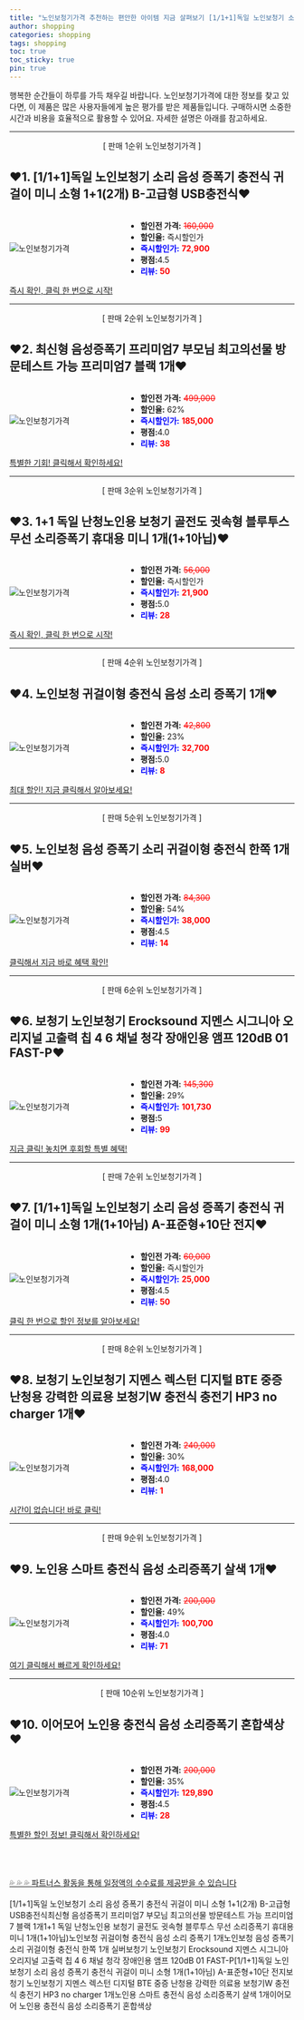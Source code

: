 ```yaml
---
title: "노인보청기가격 추천하는 편안한 아이템 지금 살펴보기 [1/1+1]독일 노인보청기 소리 음성 증폭기"
author: shopping
categories: shopping
tags: shopping
toc: true
toc_sticky: true
pin: true
---
```

행복한 순간들이 하루를 가득 채우길 바랍니다. 노인보청기가격에 대한 정보를 찾고 있다면, 이 제품은 많은 사용자들에게 높은 평가를 받은 제품들입니다. 구매하시면 소중한 시간과 비용을 효율적으로 활용할 수 있어요. 자세한 설명은 아래를 참고하세요.

---
<p class="toplist" style="margin: 0 auto; display: block; width: fit-content;">[ 판매 1순위 노인보청기가격 ]</p>

<h2><strong>❤️1. [1/1+1]독일 노인보청기 소리 음성 증폭기 충전식 귀걸이 미니 소형 1+1(2개) B-고급형 USB충전식❤️</strong></h2>

<div style="display: flex; align-items: center;">
    <div style="flex: 0.4;">
        <img src="https://thumbnail6.coupangcdn.com/thumbnails/remote/230x230ex/image/vendor_inventory/befe/7624a05abb9d372b9ba14fc88b190d503f1f3bdbe486aaaea36f7f0576cc.png" alt="노인보청기가격" style="max-width: 100%;">
    </div>
    <div style="flex: 0.6; margin-left: 10px;">
        <ul>
            <li><strong>할인전 가격:</strong> <del style="color: red;">160,000</del></li>
            <li><strong>할인율:</strong> 즉시할인가</li>
            <li><span style='color:blue'><strong>즉시할인가:</strong></span> <span style='color:red'><strong>72,900</strong></span></li>
            <li><strong>평점:</strong>4.5</li>
            <li><span style='color:blue'><strong>리뷰:</strong></span> <span style='color:red'><strong>50</strong></span></li>
        </ul>
    </div>
</div>
<div class="center">
    <a href="https://selin100587001.github.io?lptag=AF9450613&subid=githubio&pageKey=7832428871&traceid=V0-153&itemId=21304321299&vendorItemId=88363972463" class="myButton">
        즉시 확인, 클릭 한 번으로 시작!
    </a>
</div>


---
<p class="toplist" style="margin: 0 auto; display: block; width: fit-content;">[ 판매 2순위 노인보청기가격 ]</p>

<h2><strong>❤️2. 최신형 음성증폭기 프리미엄7 부모님 최고의선물 방문테스트 가능 프리미엄7 블랙 1개❤️</strong></h2>

<div style="display: flex; align-items: center;">
    <div style="flex: 0.4;">
        <img src="https://thumbnail6.coupangcdn.com/thumbnails/remote/230x230ex/image/vendor_inventory/f2c1/1caf67f93f8ac3b888ea86725d76bebbcff062d26d6054a921bed816eb78.jpg" alt="노인보청기가격" style="max-width: 100%;">
    </div>
    <div style="flex: 0.6; margin-left: 10px;">
        <ul>
            <li><strong>할인전 가격:</strong> <del style="color: red;">499,000</del></li>
            <li><strong>할인율:</strong> 62%</li>
            <li><span style='color:blue'><strong>즉시할인가:</strong></span> <span style='color:red'><strong>185,000</strong></span></li>
            <li><strong>평점:</strong>4.0</li>
            <li><span style='color:blue'><strong>리뷰:</strong></span> <span style='color:red'><strong>38</strong></span></li>
        </ul>
    </div>
</div>
<div class="center">
    <a href="https://selin100587001.github.io?lptag=AF9450613&subid=githubio&pageKey=6260377288&traceid=V0-153&itemId=12743502797&vendorItemId=88148236149" class="myButton">
        특별한 기회! 클릭해서 확인하세요!
    </a>
</div>


---
<p class="toplist" style="margin: 0 auto; display: block; width: fit-content;">[ 판매 3순위 노인보청기가격 ]</p>

<h2><strong>❤️3. 1+1 독일 난청노인용 보청기 골전도 귓속형 블루투스 무선 소리증폭기 휴대용 미니 1개(1+1아닙)❤️</strong></h2>

<div style="display: flex; align-items: center;">
    <div style="flex: 0.4;">
        <img src="https://thumbnail9.coupangcdn.com/thumbnails/remote/230x230ex/image/vendor_inventory/d589/bfda640010151e9a954225e49c65fba74970c637132c6fb1ac9125bd1b4d.png" alt="노인보청기가격" style="max-width: 100%;">
    </div>
    <div style="flex: 0.6; margin-left: 10px;">
        <ul>
            <li><strong>할인전 가격:</strong> <del style="color: red;">56,000</del></li>
            <li><strong>할인율:</strong> 즉시할인가</li>
            <li><span style='color:blue'><strong>즉시할인가:</strong></span> <span style='color:red'><strong>21,900</strong></span></li>
            <li><strong>평점:</strong>5.0</li>
            <li><span style='color:blue'><strong>리뷰:</strong></span> <span style='color:red'><strong>28</strong></span></li>
        </ul>
    </div>
</div>
<div class="center">
    <a href="https://selin100587001.github.io?lptag=AF9450613&subid=githubio&pageKey=7899653185&traceid=V0-153&itemId=21646395312&vendorItemId=88697167118" class="myButton">
        즉시 확인, 클릭 한 번으로 시작!
    </a>
</div>


---
<p class="toplist" style="margin: 0 auto; display: block; width: fit-content;">[ 판매 4순위 노인보청기가격 ]</p>

<h2><strong>❤️4. 노인보청 귀걸이형 충전식 음성 소리 증폭기 1개❤️</strong></h2>

<div style="display: flex; align-items: center;">
    <div style="flex: 0.4;">
        <img src="https://thumbnail9.coupangcdn.com/thumbnails/remote/230x230ex/image/vendor_inventory/60ea/398f2f8ebdcfc6cba8714695ad56bbba0c31187da3ee0920b20410dca9e0.jpg" alt="노인보청기가격" style="max-width: 100%;">
    </div>
    <div style="flex: 0.6; margin-left: 10px;">
        <ul>
            <li><strong>할인전 가격:</strong> <del style="color: red;">42,800</del></li>
            <li><strong>할인율:</strong> 23%</li>
            <li><span style='color:blue'><strong>즉시할인가:</strong></span> <span style='color:red'><strong>32,700</strong></span></li>
            <li><strong>평점:</strong>5.0</li>
            <li><span style='color:blue'><strong>리뷰:</strong></span> <span style='color:red'><strong>8</strong></span></li>
        </ul>
    </div>
</div>
<div class="center">
    <a href="https://selin100587001.github.io?lptag=AF9450613&subid=githubio&pageKey=7849507338&traceid=V0-153&itemId=21391595638&vendorItemId=88448317533" class="myButton">
        최대 할인! 지금 클릭해서 알아보세요!
    </a>
</div>


---
<p class="toplist" style="margin: 0 auto; display: block; width: fit-content;">[ 판매 5순위 노인보청기가격 ]</p>

<h2><strong>❤️5. 노인보청 음성 증폭기 소리 귀걸이형 충전식 한쪽 1개 실버❤️</strong></h2>

<div style="display: flex; align-items: center;">
    <div style="flex: 0.4;">
        <img src="https://thumbnail8.coupangcdn.com/thumbnails/remote/230x230ex/image/vendor_inventory/41fb/40f1bddf9e0502ef5e47ba0284772a6e19d56cf9b3d12185d8b53d72d7fc.jpg" alt="노인보청기가격" style="max-width: 100%;">
    </div>
    <div style="flex: 0.6; margin-left: 10px;">
        <ul>
            <li><strong>할인전 가격:</strong> <del style="color: red;">84,300</del></li>
            <li><strong>할인율:</strong> 54%</li>
            <li><span style='color:blue'><strong>즉시할인가:</strong></span> <span style='color:red'><strong>38,000</strong></span></li>
            <li><strong>평점:</strong>4.5</li>
            <li><span style='color:blue'><strong>리뷰:</strong></span> <span style='color:red'><strong>14</strong></span></li>
        </ul>
    </div>
</div>
<div class="center">
    <a href="https://selin100587001.github.io?lptag=AF9450613&subid=githubio&pageKey=7851673247&traceid=V0-153&itemId=21402749407&vendorItemId=88459352674" class="myButton">
        클릭해서 지금 바로 혜택 확인!
    </a>
</div>


---
<p class="toplist" style="margin: 0 auto; display: block; width: fit-content;">[ 판매 6순위 노인보청기가격 ]</p>

<h2><strong>❤️6. 보청기 노인보청기 Erocksound 지멘스 시그니아 오리지널 고출력 칩 4 6 채널 청각 장애인용 앰프 120dB 01 FAST-P❤️</strong></h2>

<div style="display: flex; align-items: center;">
    <div style="flex: 0.4;">
        <img src="https://thumbnail8.coupangcdn.com/thumbnails/remote/230x230ex/image/vendor_inventory/eadb/d20065551d58afe29f4112e6f1d6503f615f059b0f758c71a4d4c67ef9a7.jpg" alt="노인보청기가격" style="max-width: 100%;">
    </div>
    <div style="flex: 0.6; margin-left: 10px;">
        <ul>
            <li><strong>할인전 가격:</strong> <del style="color: red;">145,300</del></li>
            <li><strong>할인율:</strong> 29%</li>
            <li><span style='color:blue'><strong>즉시할인가:</strong></span> <span style='color:red'><strong>101,730</strong></span></li>
            <li><strong>평점:</strong>5</li>
            <li><span style='color:blue'><strong>리뷰:</strong></span> <span style='color:red'><strong>99</strong></span></li>
        </ul>
    </div>
</div>
<div class="center">
    <a href="https://selin100587001.github.io?lptag=AF9450613&subid=githubio&pageKey=6920491556&traceid=V0-153&itemId=16709933105&vendorItemId=86790314704" class="myButton">
        지금 클릭! 놓치면 후회할 특별 혜택!
    </a>
</div>


---
<p class="toplist" style="margin: 0 auto; display: block; width: fit-content;">[ 판매 7순위 노인보청기가격 ]</p>

<h2><strong>❤️7. [1/1+1]독일 노인보청기 소리 음성 증폭기 충전식 귀걸이 미니 소형 1개(1+1아님) A-표준형+10단 전지❤️</strong></h2>

<div style="display: flex; align-items: center;">
    <div style="flex: 0.4;">
        <img src="https://thumbnail6.coupangcdn.com/thumbnails/remote/230x230ex/image/vendor_inventory/befe/7624a05abb9d372b9ba14fc88b190d503f1f3bdbe486aaaea36f7f0576cc.png" alt="노인보청기가격" style="max-width: 100%;">
    </div>
    <div style="flex: 0.6; margin-left: 10px;">
        <ul>
            <li><strong>할인전 가격:</strong> <del style="color: red;">60,000</del></li>
            <li><strong>할인율:</strong> 즉시할인가</li>
            <li><span style='color:blue'><strong>즉시할인가:</strong></span> <span style='color:red'><strong>25,000</strong></span></li>
            <li><strong>평점:</strong>4.5</li>
            <li><span style='color:blue'><strong>리뷰:</strong></span> <span style='color:red'><strong>50</strong></span></li>
        </ul>
    </div>
</div>
<div class="center">
    <a href="https://selin100587001.github.io?lptag=AF9450613&subid=githubio&pageKey=7832428871&traceid=V0-153&itemId=21304321301&vendorItemId=88363972472" class="myButton">
        클릭 한 번으로 할인 정보를 알아보세요!
    </a>
</div>


---
<p class="toplist" style="margin: 0 auto; display: block; width: fit-content;">[ 판매 8순위 노인보청기가격 ]</p>

<h2><strong>❤️8. 보청기 노인보청기 지멘스 렉스턴 디지털 BTE 중증 난청용 강력한 의료용 보청기W 충전식 충전기 HP3 no charger 1개❤️</strong></h2>

<div style="display: flex; align-items: center;">
    <div style="flex: 0.4;">
        <img src="https://thumbnail8.coupangcdn.com/thumbnails/remote/230x230ex/image/vendor_inventory/a540/3847f4c8a0ddbea387a4a377b0594e4c73d76b019d51a763fc7964892541.jpg" alt="노인보청기가격" style="max-width: 100%;">
    </div>
    <div style="flex: 0.6; margin-left: 10px;">
        <ul>
            <li><strong>할인전 가격:</strong> <del style="color: red;">240,000</del></li>
            <li><strong>할인율:</strong> 30%</li>
            <li><span style='color:blue'><strong>즉시할인가:</strong></span> <span style='color:red'><strong>168,000</strong></span></li>
            <li><strong>평점:</strong>4.0</li>
            <li><span style='color:blue'><strong>리뷰:</strong></span> <span style='color:red'><strong>1</strong></span></li>
        </ul>
    </div>
</div>
<div class="center">
    <a href="https://selin100587001.github.io?lptag=AF9450613&subid=githubio&pageKey=7326576544&traceid=V0-153&itemId=18801477204&vendorItemId=86790317104" class="myButton">
        시간이 없습니다! 바로 클릭!
    </a>
</div>


---
<p class="toplist" style="margin: 0 auto; display: block; width: fit-content;">[ 판매 9순위 노인보청기가격 ]</p>

<h2><strong>❤️9. 노인용 스마트 충전식 음성 소리증폭기 살색 1개❤️</strong></h2>

<div style="display: flex; align-items: center;">
    <div style="flex: 0.4;">
        <img src="https://thumbnail10.coupangcdn.com/thumbnails/remote/230x230ex/image/vendor_inventory/dcff/ba16716454352bf44a7cb71b5f032517f3a80b2c7d1408193fe8ef33e6b4.png" alt="노인보청기가격" style="max-width: 100%;">
    </div>
    <div style="flex: 0.6; margin-left: 10px;">
        <ul>
            <li><strong>할인전 가격:</strong> <del style="color: red;">200,000</del></li>
            <li><strong>할인율:</strong> 49%</li>
            <li><span style='color:blue'><strong>즉시할인가:</strong></span> <span style='color:red'><strong>100,700</strong></span></li>
            <li><strong>평점:</strong>4.0</li>
            <li><span style='color:blue'><strong>리뷰:</strong></span> <span style='color:red'><strong>71</strong></span></li>
        </ul>
    </div>
</div>
<div class="center">
    <a href="https://selin100587001.github.io?lptag=AF9450613&subid=githubio&pageKey=7424585127&traceid=V0-153&itemId=19269319988&vendorItemId=86384560058" class="myButton">
        여기 클릭해서 빠르게 확인하세요!
    </a>
</div>


---
<p class="toplist" style="margin: 0 auto; display: block; width: fit-content;">[ 판매 10순위 노인보청기가격 ]</p>

<h2><strong>❤️10. 이어모어 노인용 충전식 음성 소리증폭기 혼합색상❤️</strong></h2>

<div style="display: flex; align-items: center;">
    <div style="flex: 0.4;">
        <img src="https://thumbnail8.coupangcdn.com/thumbnails/remote/230x230ex/image/vendor_inventory/85ae/17a713b359ddeb50b2721d78619c32faf74067c0c291251d8fe3a776da3d.jpg" alt="노인보청기가격" style="max-width: 100%;">
    </div>
    <div style="flex: 0.6; margin-left: 10px;">
        <ul>
            <li><strong>할인전 가격:</strong> <del style="color: red;">200,000</del></li>
            <li><strong>할인율:</strong> 35%</li>
            <li><span style='color:blue'><strong>즉시할인가:</strong></span> <span style='color:red'><strong>129,890</strong></span></li>
            <li><strong>평점:</strong>4.5</li>
            <li><span style='color:blue'><strong>리뷰:</strong></span> <span style='color:red'><strong>28</strong></span></li>
        </ul>
    </div>
</div>
<div class="center">
    <a href="https://selin100587001.github.io?lptag=AF9450613&subid=githubio&pageKey=7518891105&traceid=V0-153&itemId=19716321818&vendorItemId=87057478734" class="myButton">
        특별한 할인 정보! 클릭해서 확인하세요!
    </a>
</div>

<br><br><br>[💦 💦 💦 파트너스 활동을 통해 일정액의 수수료를 제공받을 수 있습니다](https://link.coupang.com/a/bcpT2c)<br><br>[1/1+1]독일 노인보청기 소리 음성 증폭기 충전식 귀걸이 미니 소형 1+1(2개) B-고급형 USB충전식최신형 음성증폭기 프리미엄7 부모님 최고의선물 방문테스트 가능 프리미엄7 블랙 1개1+1 독일 난청노인용 보청기 골전도 귓속형 블루투스 무선 소리증폭기 휴대용 미니 1개(1+1아닙)노인보청 귀걸이형 충전식 음성 소리 증폭기 1개노인보청 음성 증폭기 소리 귀걸이형 충전식 한쪽 1개 실버보청기 노인보청기 Erocksound 지멘스 시그니아 오리지널 고출력 칩 4 6 채널 청각 장애인용 앰프 120dB 01 FAST-P[1/1+1]독일 노인보청기 소리 음성 증폭기 충전식 귀걸이 미니 소형 1개(1+1아님) A-표준형+10단 전지보청기 노인보청기 지멘스 렉스턴 디지털 BTE 중증 난청용 강력한 의료용 보청기W 충전식 충전기 HP3 no charger 1개노인용 스마트 충전식 음성 소리증폭기 살색 1개이어모어 노인용 충전식 음성 소리증폭기 혼합색상